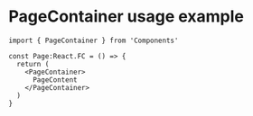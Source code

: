 # PageContainer usage example

```tsx
import { PageContainer } from 'Components'

const Page:React.FC = () => {
  return (
    <PageContainer>
      PageContent
    </PageContainer>
  )
}
```

